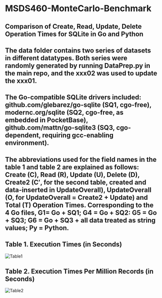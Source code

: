# MSDS460-MonteCarlo-Benchmark

## Comparison of Create, Read, Update, Delete Operation Times for SQLite in Go and Python

## The data folder contains two series of datasets in different datatypes. Both series were randomly generated by running DataPrep.py in the main repo, and the xxx02 was used to update the xxx01.

## The Go-compatible SQLite drivers included: github.com/glebarez/go-sqlite (SQ1, cgo-free), modernc.org/sqlite (SQ2, cgo-free, as embedded in PocketBase), github.com/mattn/go-sqlite3 (SQ3, cgo-dependent, requiring gcc-enabling environment).

## The abbreviations used for the field names in the table 1 and table 2 are explained as follows: Create (C), Read (R), Update (U), Delete (D), Create2 (C′, for the second table, created and data-inserted in UpdateOverall), UpdateOverall (O, for UpdateOverall = Create2 + Update) and Total (T) Operation Times. Corresponding to the 4 Go files, G1= Go + SQ1; G4 = Go + SQ2: G5 = Go + SQ3; G6 = Go + SQ3 + all data treated as string values; Py = Python.

## Table 1. Execution Times (in Seconds)
![Table1](https://github.com/chrisshen168/MSDS460-MonteCarlo-Benchmark/assets/147928298/fbbd19cf-57fb-48f6-b935-e3cd7a813dfd)

## Table 2. Execution Times Per Million Records (in Seconds)
![Table2](https://github.com/chrisshen168/MSDS460-MonteCarlo-Benchmark/assets/147928298/94f23472-9833-48d0-be14-5f726cfaf952)
